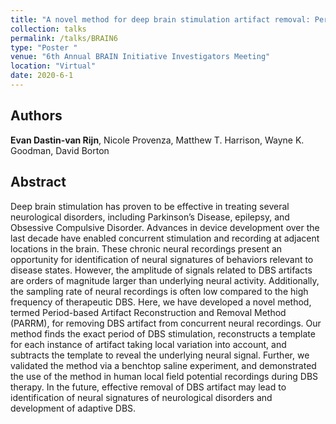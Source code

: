 ```yaml
---
title: "A novel method for deep brain stimulation artifact removal: Period-based Artifact Reconstruction and Removal Method for DBS"
collection: talks
permalink: /talks/BRAIN6
type: "Poster "
venue: "6th Annual BRAIN Initiative Investigators Meeting"
location: "Virtual"
date: 2020-6-1
---
```


## Authors
<b>Evan Dastin-van Rijn</b>, Nicole Provenza, Matthew T. Harrison, Wayne K. Goodman, David Borton

## Abstract
Deep brain stimulation has proven to be effective in treating several neurological disorders, including Parkinson’s Disease, epilepsy, and Obsessive Compulsive Disorder. Advances in device development over the last decade have enabled concurrent stimulation and recording at adjacent locations in the brain. These chronic neural recordings present an opportunity for identification of neural signatures of behaviors relevant to disease states. However, the amplitude of signals related to DBS artifacts are orders of magnitude larger than underlying neural activity. Additionally, the sampling rate of neural recordings is often low compared to the high frequency of therapeutic DBS. Here, we have developed a novel method, termed Period-based Artifact Reconstruction and Removal Method (PARRM), for removing DBS artifact from concurrent neural recordings. Our method finds the exact period of DBS stimulation, reconstructs a template for each instance of artifact taking local variation into account, and subtracts the template to reveal the underlying neural signal. Further, we validated the method via a benchtop saline experiment, and demonstrated the use of the method in human local field potential recordings during DBS therapy. In the future, effective removal of DBS artifact may lead to identification of neural signatures of neurological disorders and development of adaptive DBS.
